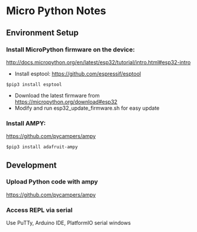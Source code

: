 # Micro Python Notes

## Environment Setup
### Install MicroPython firmware on the device:
http://docs.micropython.org/en/latest/esp32/tutorial/intro.html#esp32-intro
* Install esptool: https://github.com/espressif/esptool
```
$pip3 install esptool
```
* Download the latest firmware from https://micropython.org/download#esp32
* Modify and run esp32_update_firmware.sh for easy update

### Install AMPY:
https://github.com/pycampers/ampy
```
$pip3 install adafruit-ampy
```

## Development
### Upload Python code with ampy
https://github.com/pycampers/ampy

### Access REPL via serial
Use PuTTy, Arduino IDE, PlatformIO serial windows
